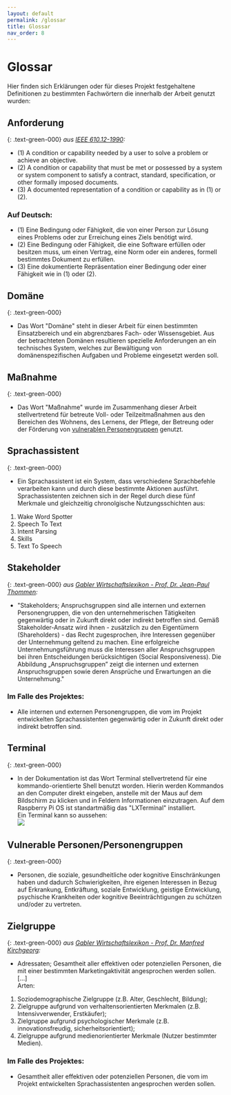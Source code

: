```yaml
---
layout: default
permalink: /glossar
title: Glossar
nav_order: 8
---
```



# Glossar
Hier finden sich Erklärungen oder für dieses Projekt festgehaltene Definitionen zu bestimmten Fachwörtern die innerhalb der Arbeit genutzt wurden:


## Anforderung
{: .text-green-000} 
_aus [IEEE 610.12-1990](https://standards.ieee.org/standard/610_12-1990.html):_
* (1) A condition or capability needed by a user to solve a problem or achieve an objective. 
* (2) A condition or capability that must be met or possessed by a system or system component to satisfy a  contract, standard, specification, or other formally imposed documents. 
* (3) A documented representation of a condition or capability as in (1) or (2). 

### Auf Deutsch:
* (1) Eine Bedingung oder Fähigkeit, die von einer Person zur Lösung eines Problems oder zur Erreichung eines Ziels benötigt wird. 
* (2) Eine Bedingung oder Fähigkeit, die eine Software erfüllen oder besitzen muss, um einen Vertrag, eine Norm oder ein anderes, formell bestimmtes Dokument zu erfüllen. 
* (3) Eine dokumentierte Repräsentation einer Bedingung oder einer Fähigkeit wie in (1) oder (2).

## Domäne
{: .text-green-000}  
* Das Wort "Domäne" steht in dieser Arbeit für einen bestimmten Einsatzbereich und ein abgrenzbares Fach- oder Wissensgebiet. Aus der betrachteten Domänen resultieren spezielle Anforderungen an ein technisches System, welches zur Bewältigung von domänenspezifischen Aufgaben und Probleme eingesetzt werden soll.

## Maßnahme 
{: .text-green-000}  
* Das Wort "Maßnahme" wurde im Zusammenhang dieser Arbeit stellvertretend für betreute Voll- oder Teilzeitmaßnahmen aus den Bereichen des Wohnens, des Lernens, der Pflege, der Betreung oder der Förderung von [vulnerablen Personengruppen](/glossar#vulnerable-personenpersonengruppen) genutzt.

## Sprachassistent
{: .text-green-000} 
* Ein Sprachassistent ist ein System, dass verschiedene Sprachbefehle verarbeiten kann und durch diese bestimmte Aktionen ausführt. 
Sprachassistenten zeichnen sich in der Regel durch diese fünf Merkmale und gleichzeitig chronolgische Nutzungsschichten aus:
1. Wake Word Spotter
2. Speech To Text
3. Intent Parsing
4. Skills
5. Text To Speech

## Stakeholder
{: .text-green-000}
_aus [Gabler Wirtschaftslexikon - Prof. Dr. Jean-Paul Thommen](https://wirtschaftslexikon.gabler.de/definition/anspruchsgruppen-27010):_

* "Stakeholders; Anspruchsgruppen sind alle internen und externen Personengruppen, die von den unternehmerischen Tätigkeiten gegenwärtig oder in Zukunft direkt oder indirekt betroffen sind. Gemäß Stakeholder-Ansatz wird ihnen - zusätzlich zu den Eigentümern (Shareholders) - das Recht zugesprochen, ihre Interessen gegenüber der Unternehmung geltend zu machen. Eine erfolgreiche Unternehmungsführung muss die Interessen aller Anspruchsgruppen bei ihren Entscheidungen berücksichtigen (Social Responsiveness). Die Abbildung „Anspruchsgruppen” zeigt die internen und externen Anspruchsgruppen sowie deren Ansprüche und Erwartungen an die Unternehmung."

### Im Falle des Projektes:
*  Alle internen und externen Personengruppen, die vom im Projekt entwickelten Sprachassistenten gegenwärtig oder in Zukunft direkt oder indirekt betroffen sind.

## Terminal 
{: .text-green-000} 
* In der Dokumentation ist das Wort Terminal stellvertretend für eine kommando-orientierte Shell benutzt worden. Hierin werden Kommandos an den Computer direkt eingeben, anstelle mit der Maus auf dem Bildschirm zu klicken und in Feldern Informationen einzutragen. Auf dem Raspberry Pi OS ist standartmäßig das "LXTerminal" installiert.<br /> 
Ein Terminal kann so aussehen:<br />
![](/assets/images/terminal.PNG) <br /> 

## Vulnerable Personen/Personengruppen
{: .text-green-000}  
* Personen, die soziale, gesundheitliche oder kognitive Einschränkungen haben und dadurch Schwierigkeiten, ihre eigenen Interessen in Bezug auf Erkrankung, Entkräftung, soziale Entwicklung, geistige Entwicklung, psychische Krankheiten oder kognitive Beeinträchtigungen zu schützen und/oder zu vertreten.

## Zielgruppe
{: .text-green-000}
_aus [Gabler Wirtschaftslexikon - Prof. Dr. Manfred Kirchgeorg](https://wirtschaftslexikon.gabler.de/definition/zielgruppe-48977):_

* Adressaten; Gesamtheit aller effektiven oder potenziellen Personen, die mit einer bestimmten Marketingaktivität angesprochen werden sollen. <br />
[...] <br />
Arten: <br />
1. Soziodemographische Zielgruppe (z.B. Alter, Geschlecht, Bildung);
2. Zielgruppe aufgrund von verhaltensorientierten Merkmalen (z.B. Intensivverwender, Erstkäufer);
3. Zielgruppe aufgrund psychologischer Merkmale (z.B. innovationsfreudig, sicherheitsorientiert);
4. Zielgruppe aufgrund medienorientierter Merkmale (Nutzer bestimmter Medien).

### Im Falle des Projektes:
*  Gesamtheit aller effektiven oder potenziellen Personen, die vom im Projekt entwickelten Sprachassistenten angesprochen werden sollen.